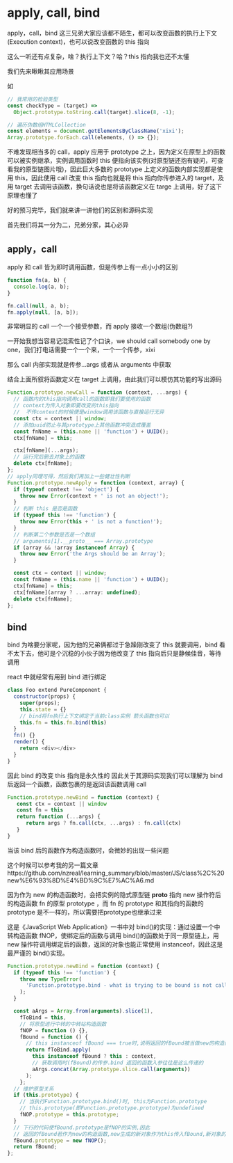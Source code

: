 # apply, call, bind

apply，call，bind 这三兄弟大家应该都不陌生，都可以改变函数的执行上下文(Execution context)，也可以说改变函数的 this 指向

这么一听还有点复杂，啥？执行上下文？哈？this 指向我也还不太懂

我们先来瞅瞅其应用场景

如

```js
// 我常用的检验类型
const checkType = (target) =>
  Object.prototype.toString.call(target).slice(8, -1);

// 遍历伪数组HTMLCollection
const elements = document.getElementsByClassName('xixi');
Array.prototype.forEach.call(elements, () => {});
```

不难发现相当多的 call，apply 应用于 prototype 之上，因为定义在原型上的函数可以被实例继承，实例调用函数时 this 便指向该实例(对原型链还抱有疑问，可查看我的原型链图片哦)，因此巨大多数的 prototype 上定义的函数内部实现都是使用 this，因此使用 call 改变 this 指向也就是将 this 指向你传参进入的 target，及用 target 去调用该函数，换句话说也是将该函数定义在 targe 上调用，好了这下原理也懂了

好的预习完毕，我们就来讲一讲他们的区别和源码实现

首先我们将其一分为二，兄弟分家，其心必异

## apply，call

apply 和 call 皆为即时调用函数，但是传参上有一点小小的区别

```js
function fn(a, b) {
  console.log(a, b);
}

fn.call(null, a, b);
fn.apply(null, [a, b]);
```

非常明显的 call 一个一个接受参数，而 apply 接收一个数组(伪数组?)

一开始我想当容易记混索性记了个口诀，we should call somebody one by one，我们打电话需要一个一个来，一个一个传参，xixi

那么 call 内部实现就是传参...args 或者从 arguments 中获取

结合上面所叙将函数定义在 target 上调用，由此我们可以模仿其功能的写出源码

```js
Function.prototype.newCall = function (context, ...args) {
  // 函数内的this指向调用call的函数即我们要使用的函数
  // context为传入对象即要改变的this指向
  //  不传context的时候便是window调用该函数与直接运行无异
  const ctx = context || window;
  // 添加uuid防止与其prototype上其他函数冲突造成覆盖
  const fnName = (this.name || 'function') + UUID();
  ctx[fnName] = this;

  ctx[fnName](...args);
  // 运行完后删去对象上的函数
  delete ctx[fnName];
};
// apply同理可得，然后我们再加上一些健壮性判断
Function.prototype.newApply = function (context, array) {
  if (typeof context !== 'object') {
    throw new Error(context + ' is not an object!');
  }
  // 判断 this 是否是函数
  if (typeof this !== 'function') {
    throw new Error(this + ' is not a function!');
  }
  // 判断第二个参数是否是一个数组
  // arguments[1].__proto__ === Array.prototype
  if (array && !array instanceof Array) {
    throw new Error('the Args should be an Array');
  }

  const ctx = context || window;
  const fnName = (this.name || 'function') + UUID();
  ctx[fnName] = this;
  ctx[fnName](array ? ...array: undefined);
  delete ctx[fnName];
};
```

## bind

bind 为啥要分家呢，因为他的兄弟俩都过于急躁刚改变了 this 就要调用，bind 看不太下去，他可是个沉稳的小伙子因为他改变了 this 指向后只是静候佳音，等待调用

react 中就经常有用到 bind 进行绑定

```js
class Foo extend PureComponent {
  constructor(props) {
    super(props);
    this.state = {}
    // bind将fn执行上下文绑定于当前class实例 箭头函数也可以
    this.fn = this.fn.bind(this)
  }
  fn() {}
  render() {
    return <div></div>
  }
}
```

因此 bind 的改变 this 指向是永久性的
因此关于其源码实现我们可以理解为 bind 后返回一个函数，函数包裹的是返回该函数调用 call

```js
Function.prototype.newBind = function (context) {
   const ctx = context || window
   const fn = this
   return function (...args) {
      return args ? fn.call(ctx, ...args) : fn.call(ctx)
   }
}
```

当该 bind 后的函数作为构造函数时，会微妙的出现一些问题

这个时候可以参考我的另一篇文章https://github.com/nzreal/learning_summary/blob/master/JS/class%2C%20new%E6%93%8D%E4%BD%9C%E7%AC%A6.md

因为作为 new 的构造函数时，会把实例的隐式原型链 __proto__ 指向 new 操作符后的构造函数 fn 的原型 prototype ，而 fn 的 prototype 和其指向的函数的 prototype 是不一样的，所以需要把prototype也继承过来

这是《JavaScript Web Application》一书中对 bind()的实现：通过设置一个中转构造函数 fNOP，使绑定后的函数与调用 bind()的函数处于同一原型链上，用 new 操作符调用绑定后的函数，返回的对象也能正常使用 instanceof，因此这是最严谨的 bind()实现。

```js
Function.prototype.newBind = function (context) {
  if (typeof this !== 'function') {
    throw new TypeError(
      'Function.prototype.bind - what is trying to be bound is not callable'
    );
  }

  const aArgs = Array.from(arguments).slice(1),
    fToBind = this,
    // 将原型进行中转的中转站构造函数
    fNOP = function () {},
    fBound = function () {
      // this instanceof fBound === true时,说明返回的fBound被当做new的构造函数调用
      return fToBind.apply(
        this instanceof fBound ? this : context,
        // 获取调用时(fBound)的传参.bind 返回的函数入参往往是这么传递的
        aArgs.concat(Array.prototype.slice.call(arguments))
      );
    };
  // 维护原型关系
  if (this.prototype) {
    // 当执行Function.prototype.bind()时, this为Function.prototype
    // this.prototype(即Function.prototype.prototype)为undefined
    fNOP.prototype = this.prototype;
  }
  // 下行的代码使fBound.prototype是fNOP的实例,因此
  // 返回的fBound若作为new的构造函数,new生成的新对象作为this传入fBound,新对象的__proto__就是fNOP的实例
  fBound.prototype = new fNOP();
  return fBound;
};
```
